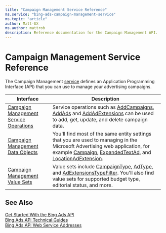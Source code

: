 ```yaml
---
title: "Campaign Management Service Reference"
ms.service: "bing-ads-campaign-management-service"
ms.topic: "article"
author: Matt-UX
ms.author: mattrob
description: Reference documentation for the Campaign Management API.
---
```

# Campaign Management Service Reference
The Campaign Management [service](../guides/web-service-addresses.md) defines an Application Programming Interface (API) that you can use to manage your advertising campaigns.

|Interface|Description|
|---------|---------|
|[Campaign Management Service Operations](campaign-management-service-operations.md)|Service operations such as [AddCampaigns](addcampaigns.md), [AddAds](addads.md) and [AddAdExtensions](addadextensions.md) can be used to add, get, update, and delete campaign data.|
|[Campaign Management Data Objects](campaign-management-data-objects.md)|You'll find most of the same entity settings that you are used to managing in the Microsoft Advertising web application, for example [Campaign](campaign.md), [ExpandedTextAd](expandedtextad.md), and [LocationAdExtension](locationadextension.md).|
|[Campaign Management Value Sets](campaign-management-value-sets.md)|Value sets include [CampaignType](campaigntype.md), [AdType](adtype.md), and [AdExtensionsTypeFilter](adextensionstypefilter.md). You'll also find value sets for supported budget type, editorial status, and more.|

## See Also
[Get Started With the Bing Ads API](../guides/get-started.md)  
[Bing Ads API Technical Guides](../guides/technical-guides.md)  
[Bing Ads API Web Service Addresses](../guides/web-service-addresses.md)  
